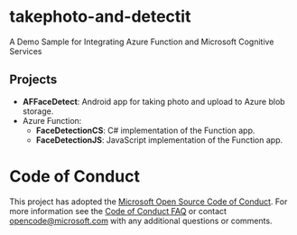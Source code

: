 # takephoto-and-detectit

A Demo Sample for Integrating Azure Function and Microsoft Cognitive Services

## Projects

- **AFFaceDetect**: Android app for taking photo and upload to Azure blob storage.
- Azure Function:
  - **FaceDetectionCS**: C# implementation of the Function app.
  - **FaceDetectionJS**: JavaScript implementation of the Function app.

# Code of Conduct
This project has adopted the [Microsoft Open Source Code of Conduct](https://opensource.microsoft.com/codeofconduct/). For more information see the [Code of Conduct FAQ](https://opensource.microsoft.com/codeofconduct/faq/) or contact [opencode@microsoft.com](mailto:opencode@microsoft.com) with any additional questions or comments.